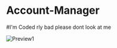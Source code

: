 # Account-Manager
#I'm Coded rly bad please dont look at me

![Preview1](https://i.gyazo.com/a6a143ce5bb9d8decf4a230de383698e.png)
